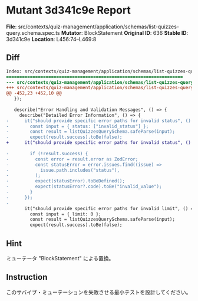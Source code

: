 # Mutant 3d341c9e Report

**File**: src/contexts/quiz-management/application/schemas/list-quizzes-query.schema.spec.ts
**Mutator**: BlockStatement
**Original ID**: 636
**Stable ID**: 3d341c9e
**Location**: L456:74–L469:8

## Diff

```diff
Index: src/contexts/quiz-management/application/schemas/list-quizzes-query.schema.spec.ts
===================================================================
--- src/contexts/quiz-management/application/schemas/list-quizzes-query.schema.spec.ts	original
+++ src/contexts/quiz-management/application/schemas/list-quizzes-query.schema.spec.ts	mutated #636
@@ -452,23 +452,10 @@
   });
 
   describe("Error Handling and Validation Messages", () => {
     describe("Detailed Error Information", () => {
-      it("should provide specific error paths for invalid status", () => {
-        const input = { status: ["invalid_status"] };
-        const result = listQuizzesQuerySchema.safeParse(input);
-        expect(result.success).toBe(false);
+      it("should provide specific error paths for invalid status", () => {});
 
-        if (!result.success) {
-          const error = result.error as ZodError;
-          const statusError = error.issues.find((issue) =>
-            issue.path.includes("status"),
-          );
-          expect(statusError).toBeDefined();
-          expect(statusError?.code).toBe("invalid_value");
-        }
-      });
-
       it("should provide specific error paths for invalid limit", () => {
         const input = { limit: 0 };
         const result = listQuizzesQuerySchema.safeParse(input);
         expect(result.success).toBe(false);
```

## Hint

ミューテータ "BlockStatement" による置換。

## Instruction

このサバイブ・ミューテーションを失敗させる最小テストを設計してください。
